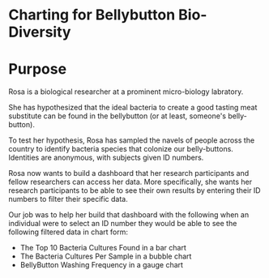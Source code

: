 
# Charting for Bellybutton Bio-Diversity 
# Purpose 
Rosa is a biological researcher at a prominent micro-biology labratory. 

She has hypothesized that the ideal bacteria to create a good tasting meat substitute can be found in the bellybutton (or at least, someone's belly-button). 

To test her hypothesis, Rosa has sampled the navels of people across the country to identify bacteria species that colonize our belly-buttons. Identities are anonymous, with subjects given ID numbers. 

Rosa now wants to build a dashboard that her research participants and fellow researchers can access her data. More specifically, she wants her research participants to be able to see their own results by entering their ID numbers to filter their specific data. 

Our job was to help her build that dashboard with the following when an individual were to select an ID number they would be able to see the following filtered data in chart form: 
  * The Top 10 Bacteria Cultures Found in a bar chart
  * The Bacteria Cultures Per Sample in a bubble chart
  * BellyButton Washing Frequency in a gauge chart 
